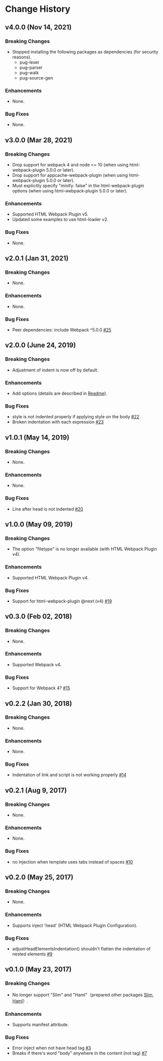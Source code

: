 Change History
==============

v4.0.0 (Nov 14, 2021)
---

### Breaking Changes

* Stopped installing the following packages as dependencies (for security reasons).
  * pug-lexer
  * pug-parser
  * pug-walk
  * pug-source-gen

### Enhancements

* None.

### Bug Fixes

* None.

v3.0.0 (Mar 28, 2021)
---

### Breaking Changes

* Drop support for webpack 4 and node <= 10 (when using html-webpack-plugin 5.0.0 or later).
* Drop support for appcache-webpack-plugin (when using html-webpack-plugin 5.0.0 or later).
* Must explicitly specify "minify: false" in the html-webpack-plugin options (when using html-webpack-plugin 5.0.0 or later).

### Enhancements

* Supported HTML Webpack Plugin v5.
* Updated some examples to use html-loader v2.

### Bug Fixes

* None.

v2.0.1 (Jan 31, 2021)
---

### Breaking Changes

* None.

### Enhancements

* None.

### Bug Fixes

* Peer dependencies: include Webpack ^5.0.0 [#25](https://github.com/negibouze/html-webpack-pug-plugin/issues/25)

v2.0.0 (June 24, 2019)
---

### Breaking Changes

* Adjustment of indent is now off by default.

### Enhancements

* Add options (details are described in [Readme](https://github.com/negibouze/html-webpack-pug-plugin/blob/master/README.md)).

### Bug Fixes

* style is not indented properly if applying style on the body [#22](https://github.com/negibouze/html-webpack-pug-plugin/issues/22)
* Broken indentation with each expression [#23](https://github.com/negibouze/html-webpack-pug-plugin/issues/23)

v1.0.1 (May 14, 2019)
---

### Breaking Changes

* None.

### Enhancements

* None.

### Bug Fixes

* Line after head is not indented [#20](https://github.com/negibouze/html-webpack-pug-plugin/issues/20)

v1.0.0 (May 09, 2019)
---

### Breaking Changes

* The option "filetype" is no longer available (with HTML Webpack Plugin v4).

### Enhancements

* Supported HTML Webpack Plugin v4.

### Bug Fixes

* Support for html-webpack-plugin @next (v4) [#19](https://github.com/negibouze/html-webpack-pug-plugin/issues/19)

v0.3.0 (Feb 02, 2018)
---

### Breaking Changes

* None.

### Enhancements

* Supported Webpack v4.

### Bug Fixes

* Support for Webpack 4? [#15](https://github.com/negibouze/html-webpack-pug-plugin/issues/15)

v0.2.2 (Jan 30, 2018)
---

### Breaking Changes

* None.

### Enhancements

* None.

### Bug Fixes

* Indentation of link and script is not working properly [#14](https://github.com/negibouze/html-webpack-pug-plugin/issues/14)

v0.2.1 (Aug 9, 2017)
---

### Breaking Changes

* None.

### Enhancements

* None.

### Bug Fixes

* no injection when template uses tabs instead of spaces [#10](https://github.com/negibouze/html-webpack-pug-plugin/issues/10)

v0.2.0 (May 25, 2017)
---

### Breaking Changes

* None.

### Enhancements

* Supports inject 'head' (HTML Webpack Plugin Configuration).

### Bug Fixes

* adjustHeadElementsIndentation() shouldn't flatten the indentation of nested elements [#9](https://github.com/negibouze/html-webpack-pug-plugin/issues/9)

v0.1.0 (May 23, 2017)
---

### Breaking Changes

* No longer support "Slim" and "Haml"（prepared other packages [Slim](https://github.com/negibouze/html-webpack-slim-plugin), [Haml](https://github.com/negibouze/html-webpack-haml-plugin)）.

### Enhancements

* Supports manifest attribute.

### Bug Fixes

* Error inject when not have head tag [#3](https://github.com/negibouze/html-webpack-pug-plugin/issues/3)  
* Breaks if there's word "body" anywhere in the content (not tag) [#7](https://github.com/negibouze/html-webpack-pug-plugin/issues/7)
